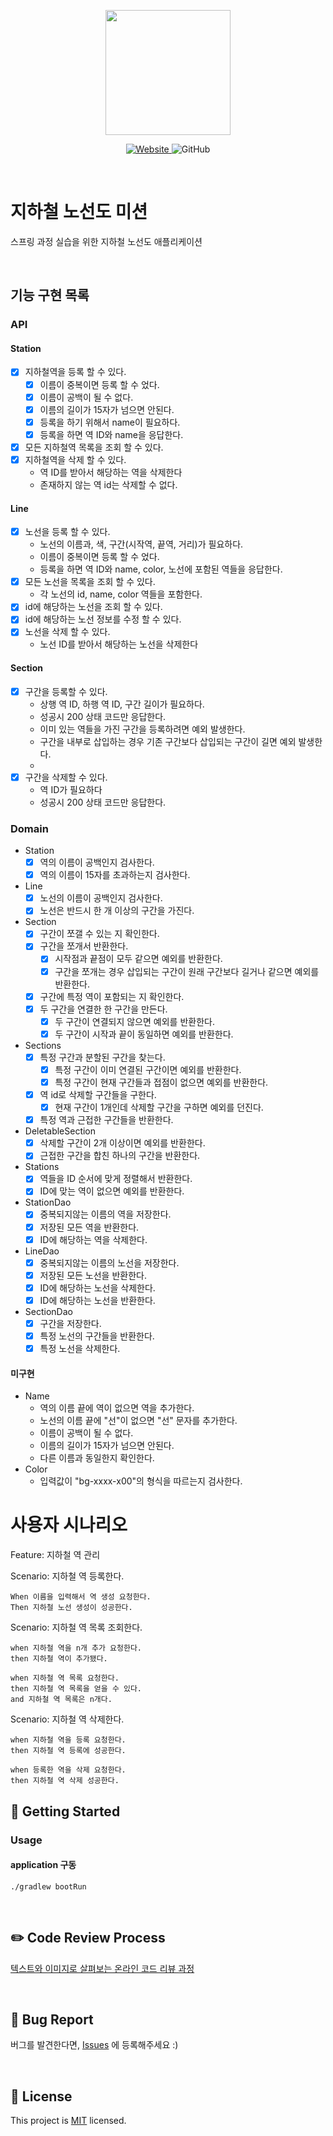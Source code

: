 <p align="center">
    <img width="200px;" src="https://raw.githubusercontent.com/woowacourse/atdd-subway-admin-frontend/master/images/main_logo.png"/>
</p>
<p align="center">
  <a href="https://techcourse.woowahan.com/c/Dr6fhku7" alt="woowacourse subway">
    <img alt="Website" src="https://img.shields.io/website?url=https%3A%2F%2Fedu.nextstep.camp%2Fc%2FR89PYi5H">
  </a>
  <img alt="GitHub" src="https://img.shields.io/github/license/woowacourse/atdd-subway-map">
</p>

<br>

# 지하철 노선도 미션

스프링 과정 실습을 위한 지하철 노선도 애플리케이션

<br>

## 기능 구현 목록

### API

#### Station

- [x] 지하철역을 등록 할 수 있다.
    - [x] 이름이 중복이면 등록 할 수 었다.
    - [x] 이름이 공백이 될 수 없다.
    - [x] 이름의 길이가 15자가 넘으면 안된다.
    - [x] 등록을 하기 위해서 name이 필요하다.
    - [x] 등록을 하면 역 ID와 name을 응답한다.
- [x] 모든 지하철역 목록을 조회 할 수 있다.
- [x] 지하철역을 삭제 할 수 있다.
    - 역 ID를 받아서 해당하는 역을 삭제한다
    - 존재하지 않는 역 id는 삭제할 수 없다.

#### Line

- [x] 노선을 등록 할 수 있다.
    - 노선의 이름과, 색, 구간(시작역, 끝역, 거리)가 필요하다.
    - 이름이 중복이면 등록 할 수 었다.
    - 등록을 하면 역 ID와 name, color, 노선에 포함된 역들을 응답한다.
- [x] 모든 노선을 목록을 조회 할 수 있다.
    - 각 노선의 id, name, color 역들을 포함한다.
- [x] id에 해당하는 노선을 조회 할 수 있다.
- [x] id에 해당하는 노선 정보를 수정 할 수 있다.
- [x] 노선을 삭제 할 수 있다.
    - 노선 ID를 받아서 해당하는 노선을 삭제한다

#### Section

- [x] 구간을 등록할 수 있다.
  - 상행 역 ID, 하행 역 ID, 구간 길이가 필요하다.
  - 성공시 200 상태 코드만 응답한다.
  - 이미 있는 역들을 가진 구간을 등록하려면 예외 발생한다.
  - 구간을 내부로 삽입하는 경우 기존 구간보다 삽입되는 구간이 길면 예외 발생한다.
  - 
- [x] 구간을 삭제할 수 있다.
  - 역 ID가 필요하다
  - 성공시 200 상태 코드만 응답한다.

### Domain

- Station
  - [x] 역의 이름이 공백인지 검사한다.
  - [x] 역의 이름이 15자를 초과하는지 검사한다.
- Line
  - [x] 노선의 이름이 공백인지 검사한다.
  - [x] 노선은 반드시 한 개 이상의 구간을 가진다.
- Section
  - [x] 구간이 쪼갤 수 있는 지 확인한다.
  - [x] 구간을 쪼개서 반환한다.
    - [x] 시작점과 끝점이 모두 같으면 예외를 반환한다.
    - [x] 구간을 쪼개는 경우 삽입되는 구간이 원래 구간보다 길거나 같으면 예외를 반환한다.
  - [x] 구간에 특정 역이 포함되는 지 확인한다.
  - [x] 두 구간을 연결한 한 구간을 만든다.
    - [x] 두 구간이 연결되지 않으면 예외를 반환한다.
    - [x] 두 구간이 시작과 끝이 동일하면 예외를 반환한다.
- Sections
  - [x] 특정 구간과 분할된 구간을 찾는다.
    - [x] 특정 구간이 이미 연결된 구간이면 예외를 반환한다.
    - [x] 특정 구간이 현재 구간들과 접점이 없으면 예외를 반환한다.
  - [x] 역 id로 삭제할 구간들을 구한다.
    - [x] 현재 구간이 1개인데 삭제할 구간을 구하면 예외를 던진다.
  - [x] 특정 역과 근접한 구간들을 반환한다.
- DeletableSection
  - [x] 삭제할 구간이 2개 이상이면 예외를 반환한다.
  - [x] 근접한 구간을 합친 하나의 구간을 반환한다.
- Stations
  - [x] 역들을 ID 순서에 맞게 정렬해서 반환한다.
  - [x] ID에 맞는 역이 없으면 예외를 반환한다.
- StationDao
   - [x] 중복되지않는 이름의 역을 저장한다.
   - [x] 저장된 모든 역을 반환한다.
   - [x] ID에 해당하는 역을 삭제한다.
- LineDao
    - [x] 중복되지않는 이름의 노선을 저장한다.
    - [x] 저장된 모든 노선을 반환한다.
    - [x] ID에 해당하는 노선을 삭제한다.
    - [x] ID에 해당하는 노선을 반환한다.
- SectionDao
  - [x] 구간을 저장한다.
  - [x] 특정 노선의 구간들을 반환한다.
  - [x] 특정 노선을 삭제한다.

#### 미구현
- Name
  - 역의 이름 끝에 역이 없으면 역을 추가한다.
  - 노선의 이름 끝에 "선"이 없으면 "선" 문자를 추가한다.
  - 이름이 공백이 될 수 없다.
  - 이름의 길이가 15자가 넘으면 안된다.
  - 다른 이름과 동일한지 확인한다.
- Color
  - 입력값이 "bg-xxxx-x00"의 형식을 따르는지 검사한다.

# 사용자 시나리오

Feature: 지하철 역 관리

  Scenario: 지하철 역 등록한다.
    
    When 이름을 입력해서 역 생성 요청한다.
    Then 지하철 노선 생성이 성공한다.

  Scenario: 지하철 역 목록 조회한다.
    
    when 지하철 역을 n개 추가 요청한다.
    then 지하철 역이 추가됐다.

    when 지하철 역 목록 요청한다.
    then 지하철 역 목록을 얻을 수 있다.
    and 지하철 역 목록은 n개다.

  Scenario: 지하철 역 삭제한다.

    when 지하철 역을 등록 요청한다.
    then 지하철 역 등록에 성공한다.
    
    when 등록한 역을 삭제 요청한다.
    then 지하철 역 삭제 성공한다.

## 🚀 Getting Started

### Usage

#### application 구동

```
./gradlew bootRun
```

<br>

## ✏️ Code Review Process

[텍스트와 이미지로 살펴보는 온라인 코드 리뷰 과정](https://github.com/next-step/nextstep-docs/tree/master/codereview)

<br>

## 🐞 Bug Report

버그를 발견한다면, [Issues](https://github.com/woowacourse/atdd-subway-map/issues) 에 등록해주세요 :)

<br>

## 📝 License

This project is [MIT](https://github.com/woowacourse/atdd-subway-map/blob/master/LICENSE) licensed.
